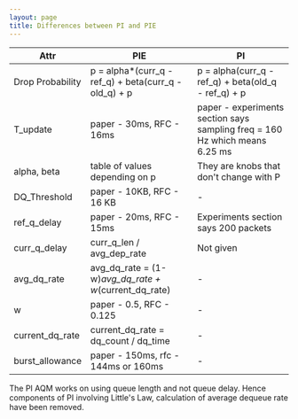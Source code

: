 ```yaml
---
layout: page
title: Differences between PI and PIE 
---
```


| Attr             	| PIE                                                   	| PI                                                                          	|
|------------------	|-------------------------------------------------------	|-----------------------------------------------------------------------------	|
| Drop Probability 	| p = alpha*(curr_q - ref_q) + beta(curr_q - old_q) + p 	| p =  alpha(curr_q - ref_q) + beta(old_q - ref_q) + p                        	|
| T_update         	| paper - 30ms, RFC - 16ms                              	| paper - experiments section says sampling freq = 160 Hz which means 6.25 ms 	|
| alpha, beta      	| table of values depending on p                        	| They are knobs that don't change with P                                     	|
| DQ_Threshold     	| paper - 10KB, RFC - 16 KB                             	|  -                                                                          	|
| ref_q_delay      	| paper - 20ms, RFC - 15ms                              	| Experiments section says 200 packets                                        	|
| curr_q_delay     	| curr_q_len / avg_dep_rate                             	| Not given                                                                   	|
| avg_dq_rate      	| avg_dq_rate = (1-w)*avg_dq_rate + w*(current_dq_rate) 	| -                                                                           	|
| w                	| paper - 0.5, RFC - 0.125                              	| -                                                                           	|
| current_dq_rate  	| current_dq_rate  = dq_count / dq_time                 	| -                                                                           	|
| burst_allowance  	| paper - 150ms, rfc - 144ms or 160ms                   	| -                                                                           	|


The PI AQM works on using queue length and not queue delay. Hence components of PI involving Little's Law, calculation of average dequeue rate have been removed. 